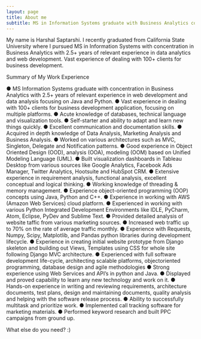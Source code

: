 ```yaml
---
layout: page
title: About me
subtitle: MS in Information Systems graduate with Business Analytics concentration 
---
```


My name is Harshal Saptarshi. I recently graduated from California State University where I pursued MS in Information Systems with concentration in Business Analytics with 2.5+ years of relevant experience in data analytics and web development. Vast experience of dealing with 100+ clients for business development. 

Summary of My Work Experience

● MS Information Systems graduate with concentration in Business Analytics with 2.5+ years of relevant
experience in
web development and data analysis focusing on Java and Python.
● Vast experience in dealing with 100+ clients for business development application, focusing on multiple
platforms.
● Acute knowledge of databases, technical language and visualization tools.
● Self-starter and ability to adapt and learn new things quickly.
● Excellent communication and documentation skills.
● Acquired in depth knowledge of Data Analysis, Marketing Analysis and Business Analysis.
● Worked on various architectures such as MVC, Singleton, Delegate and Notification patterns.
● Good experience in Object Oriented Design (OOD), analysis (OOA), modeling (OOM) based on
Unified Modeling Language (UML).
● Built visualization dashboards in Tableau Desktop from various sources like Google Analytics,
Facebook Ads Manager, Twitter Analytics, Hootsuite and HubSpot CRM.
● Extensive experience in requirement analysis, functional analysis, excellent conceptual and logical
thinking.
● Working knowledge of threading & memory management.
● Experience object-oriented programming (OOP) concepts using Java, Python and C++.
● Experience in working with AWS (Amazon Web Services) cloud platform.
● Experienced in working with various Python Integrated Development Environments like IDLE,
PyCharm, Atom, Eclipse, PyDev and Sublime Text.
● Provided detailed analysis of website taffic from various marketing sources.
● Increased web traffic up to 70% on the rate of average traffic monthly.
● Experience with Requests, Numpy, Scipy, Matplotlib, and Pandas python libraries during
development lifecycle.
● Experience in creating initial website prototype from Django skeleton and building out Views,
Templates using CSS for whole site following Django MVC architecture.
● Experienced with full software development life-cycle, architecting scalable platforms, objectoriented
programming, database design and agile methodologies
● Strong experience using Web Services and API’s in python and Java.
● Displayed and proved capability to learn any new technology and work on it.
● Hands-on experience in writing and reviewing requirements, architecture documents, test plans,
design and maintaining documents, quality analysis and helping with the software release process.
● Ability to successfully multitask and prioritize work.
● Implemented call tracking software for marketing materials.
● Performed keyword research and built PPC campaigns from ground up.

What else do you need? :)
